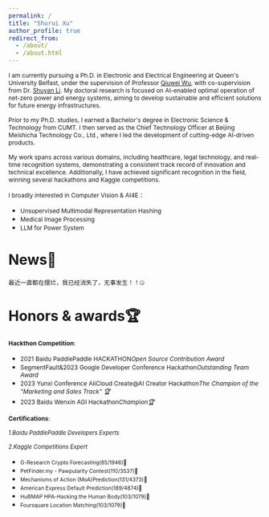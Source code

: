 ```yaml
---
permalink: /
title: "Shurui Xu"
author_profile: true
redirect_from: 
  - /about/
  - /about.html
---
```



<span style="font-size: 85%;margin-bottom: 0.1em !important;">I am currently pursuing a Ph.D. in Electronic and Electrical Engineering at Queen's University Belfast, under the supervision of Professor [Qiuwei Wu](https://www.tbsi.edu.cn/english/2022/0224/c4998a55905/page.htm), with co-supervision from Dr. [Shuyan Li](https://shuyan98.github.io/). My doctoral research is focused on AI-enabled optimal operation of net-zero power and energy systems, aiming to develop sustainable and efficient solutions for future energy infrastructures.</span>

<span style="font-size: 85%;margin-bottom: 0.1em;">Prior to my Ph.D. studies, I earned a Bachelor's degree in Electronic Science & Technology from CUMT. I then served as the Chief Technology Officer at Beijing Meishicha Technology Co., Ltd., where I led the development of cutting-edge AI-driven products.</span>

<span style="font-size: 85%;margin-bottom: 0.1em;">My work spans across various domains, including healthcare, legal technology, and real-time recognition systems, demonstrating a consistent track record of innovation and technical excellence. Additionally, I have achieved significant recognition in the field, winning several hackathons and Kaggle competitions.</span>

<span style="font-size: 85%;margin-bottom: 0.1em;">I broadly interested in Computer Vision & AI4E：</span>
- <span style="font-size: 85%;margin-bottom: 0.1em;">Unsupervised Multimodal Representation Hashing</span>
- <span style="font-size: 85%;margin-bottom: 0.1em;">Medical Image Processing</span>
- <span style="font-size: 85%;margin-bottom: 0.1em;">LLM for Power System </span>

News🌟
======
<span style="font-size: 85%;margin-bottom: 0.5em;">最近一直都在摆烂，我已经消失了，无事发生！！🤐</span>

Honors & awards🏆
======
<span style="font-size: 85%;margin-bottom: 0.5em;">**Hackthon Competition**:</span>

- <span style="font-size: 85%;margin-bottom: 0.5em;">2021 Baidu PaddlePaddle HACKATHON*Open Source Contribution Award*</span>
- <span style="font-size: 85%;margin-bottom: 0.5em;">SegmentFault&2023 Google Developer Conference Hackathon*Outstanding Team Award*</span>
- <span style="font-size: 85%;margin-bottom: 0.5em;">2023 Yunxi Conference AliCloud Create@AI Creator Hackathon*The Champion of the "Marketing and Sales Track" 🏆*</span>
- <span style="font-size: 85%;margin-bottom: 0.5em;">2023 Baidu Wenxin AGI Hackathon*Champion🏆*</span>

<span style="font-size: 85%;">**Certifications**:</span>

<span style="font-size: 80%;">*1.Baidu PaddlePaddle Developers Experts* </span>

<span style="font-size: 80%;">*2.Kaggle Competitions Expert* </span>
- <span style="font-size: 75%;">G-Research Crypto Forecasting(85/1946)🥈</span>
- <span style="font-size: 75%;">PetFinder.my - Pawpularity Contest(110/3537)🥈</span>
- <span style="font-size: 75%;">Mechanisms of Action (MoA)Prediction(131/4373)🥈</span>
- <span style="font-size: 75%;">American Express Default Prediction(189/4874)🥈</span>
- <span style="font-size: 75%;">HuBMAP HPA-Hacking the Human Body(103/1079)🥉</span>
- <span style="font-size: 75%;">Foursquare Location Matching(103/1079)🥉</span>


